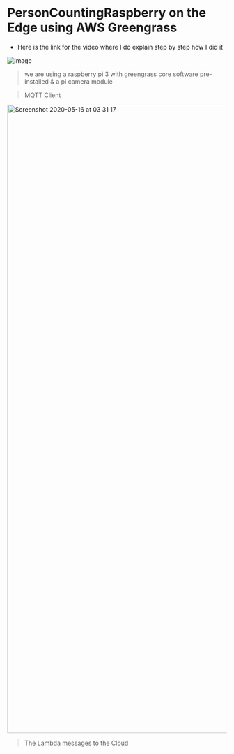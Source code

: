 # PersonCountingRaspberry on the Edge using AWS Greengrass

+ Here is the link for the video where I do explain step by step how I did it 

![image](https://user-images.githubusercontent.com/40724965/82109740-c195bc80-9738-11ea-94a3-19a9266b8b3c.png)

> we are using a raspberry pi 3 with greengrass core software pre-installed & a pi camera module


>MQTT Client 

<img width="1440" alt="Screenshot 2020-05-16 at 03 31 17" src="https://user-images.githubusercontent.com/40724965/82109796-3d900480-9739-11ea-9cc6-b5977d34e955.png">

> The Lambda messages to the Cloud

